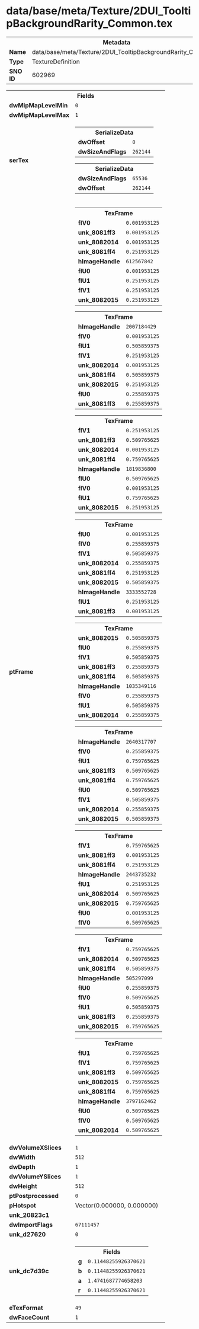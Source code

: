 <h1>data/base/meta/Texture/2DUI_TooltipBackgroundRarity_Common.tex</h1><table><tr><th colspan="100%">Metadata</th></tr><tr><td><b>Name</b></td><td>data/base/meta/Texture/2DUI_TooltipBackgroundRarity_Common.tex</td></tr><tr><td><b>Type</b></td><td>TextureDefinition</td></tr><tr><td><b>SNO ID</b></td><td>602969</td></tr></table>

<table><tr><th colspan="100%">Fields</th></tr><tr><td><b>dwMipMapLevelMin</b></td><td><code>0</code></td></tr><tr><td><b>dwMipMapLevelMax</b></td><td><code>1</code></td></tr><tr><td><b>serTex</b></td><td><table><tr><th colspan="100%">SerializeData</th></tr><tr><td><b>dwOffset</b></td><td><code>0</code></td></tr><tr><td><b>dwSizeAndFlags</b></td><td><code>262144</code></td></tr></table>


<table><tr><th colspan="100%">SerializeData</th></tr><tr><td><b>dwSizeAndFlags</b></td><td><code>65536</code></td></tr><tr><td><b>dwOffset</b></td><td><code>262144</code></td></tr></table>


</td></tr><tr><td><b>ptFrame</b></td><td><table><tr><th colspan="100%">TexFrame</th></tr><tr><td><b>flV0</b></td><td><code>0.001953125</code></td></tr><tr><td><b>unk_8081ff3</b></td><td><code>0.001953125</code></td></tr><tr><td><b>unk_8082014</b></td><td><code>0.001953125</code></td></tr><tr><td><b>unk_8081ff4</b></td><td><code>0.251953125</code></td></tr><tr><td><b>hImageHandle</b></td><td><code>612567842</code></td></tr><tr><td><b>flU0</b></td><td><code>0.001953125</code></td></tr><tr><td><b>flU1</b></td><td><code>0.251953125</code></td></tr><tr><td><b>flV1</b></td><td><code>0.251953125</code></td></tr><tr><td><b>unk_8082015</b></td><td><code>0.251953125</code></td></tr></table>


<table><tr><th colspan="100%">TexFrame</th></tr><tr><td><b>hImageHandle</b></td><td><code>2007184429</code></td></tr><tr><td><b>flV0</b></td><td><code>0.001953125</code></td></tr><tr><td><b>flU1</b></td><td><code>0.505859375</code></td></tr><tr><td><b>flV1</b></td><td><code>0.251953125</code></td></tr><tr><td><b>unk_8082014</b></td><td><code>0.001953125</code></td></tr><tr><td><b>unk_8081ff4</b></td><td><code>0.505859375</code></td></tr><tr><td><b>unk_8082015</b></td><td><code>0.251953125</code></td></tr><tr><td><b>flU0</b></td><td><code>0.255859375</code></td></tr><tr><td><b>unk_8081ff3</b></td><td><code>0.255859375</code></td></tr></table>


<table><tr><th colspan="100%">TexFrame</th></tr><tr><td><b>flV1</b></td><td><code>0.251953125</code></td></tr><tr><td><b>unk_8081ff3</b></td><td><code>0.509765625</code></td></tr><tr><td><b>unk_8082014</b></td><td><code>0.001953125</code></td></tr><tr><td><b>unk_8081ff4</b></td><td><code>0.759765625</code></td></tr><tr><td><b>hImageHandle</b></td><td><code>1819836800</code></td></tr><tr><td><b>flU0</b></td><td><code>0.509765625</code></td></tr><tr><td><b>flV0</b></td><td><code>0.001953125</code></td></tr><tr><td><b>flU1</b></td><td><code>0.759765625</code></td></tr><tr><td><b>unk_8082015</b></td><td><code>0.251953125</code></td></tr></table>


<table><tr><th colspan="100%">TexFrame</th></tr><tr><td><b>flU0</b></td><td><code>0.001953125</code></td></tr><tr><td><b>flV0</b></td><td><code>0.255859375</code></td></tr><tr><td><b>flV1</b></td><td><code>0.505859375</code></td></tr><tr><td><b>unk_8082014</b></td><td><code>0.255859375</code></td></tr><tr><td><b>unk_8081ff4</b></td><td><code>0.251953125</code></td></tr><tr><td><b>unk_8082015</b></td><td><code>0.505859375</code></td></tr><tr><td><b>hImageHandle</b></td><td><code>3333552728</code></td></tr><tr><td><b>flU1</b></td><td><code>0.251953125</code></td></tr><tr><td><b>unk_8081ff3</b></td><td><code>0.001953125</code></td></tr></table>


<table><tr><th colspan="100%">TexFrame</th></tr><tr><td><b>unk_8082015</b></td><td><code>0.505859375</code></td></tr><tr><td><b>flU0</b></td><td><code>0.255859375</code></td></tr><tr><td><b>flV1</b></td><td><code>0.505859375</code></td></tr><tr><td><b>unk_8081ff3</b></td><td><code>0.255859375</code></td></tr><tr><td><b>unk_8081ff4</b></td><td><code>0.505859375</code></td></tr><tr><td><b>hImageHandle</b></td><td><code>1035349116</code></td></tr><tr><td><b>flV0</b></td><td><code>0.255859375</code></td></tr><tr><td><b>flU1</b></td><td><code>0.505859375</code></td></tr><tr><td><b>unk_8082014</b></td><td><code>0.255859375</code></td></tr></table>


<table><tr><th colspan="100%">TexFrame</th></tr><tr><td><b>hImageHandle</b></td><td><code>2640317707</code></td></tr><tr><td><b>flV0</b></td><td><code>0.255859375</code></td></tr><tr><td><b>flU1</b></td><td><code>0.759765625</code></td></tr><tr><td><b>unk_8081ff3</b></td><td><code>0.509765625</code></td></tr><tr><td><b>unk_8081ff4</b></td><td><code>0.759765625</code></td></tr><tr><td><b>flU0</b></td><td><code>0.509765625</code></td></tr><tr><td><b>flV1</b></td><td><code>0.505859375</code></td></tr><tr><td><b>unk_8082014</b></td><td><code>0.255859375</code></td></tr><tr><td><b>unk_8082015</b></td><td><code>0.505859375</code></td></tr></table>


<table><tr><th colspan="100%">TexFrame</th></tr><tr><td><b>flV1</b></td><td><code>0.759765625</code></td></tr><tr><td><b>unk_8081ff3</b></td><td><code>0.001953125</code></td></tr><tr><td><b>unk_8081ff4</b></td><td><code>0.251953125</code></td></tr><tr><td><b>hImageHandle</b></td><td><code>2443735232</code></td></tr><tr><td><b>flU1</b></td><td><code>0.251953125</code></td></tr><tr><td><b>unk_8082014</b></td><td><code>0.509765625</code></td></tr><tr><td><b>unk_8082015</b></td><td><code>0.759765625</code></td></tr><tr><td><b>flU0</b></td><td><code>0.001953125</code></td></tr><tr><td><b>flV0</b></td><td><code>0.509765625</code></td></tr></table>


<table><tr><th colspan="100%">TexFrame</th></tr><tr><td><b>flV1</b></td><td><code>0.759765625</code></td></tr><tr><td><b>unk_8082014</b></td><td><code>0.509765625</code></td></tr><tr><td><b>unk_8081ff4</b></td><td><code>0.505859375</code></td></tr><tr><td><b>hImageHandle</b></td><td><code>505297099</code></td></tr><tr><td><b>flU0</b></td><td><code>0.255859375</code></td></tr><tr><td><b>flV0</b></td><td><code>0.509765625</code></td></tr><tr><td><b>flU1</b></td><td><code>0.505859375</code></td></tr><tr><td><b>unk_8081ff3</b></td><td><code>0.255859375</code></td></tr><tr><td><b>unk_8082015</b></td><td><code>0.759765625</code></td></tr></table>


<table><tr><th colspan="100%">TexFrame</th></tr><tr><td><b>flU1</b></td><td><code>0.759765625</code></td></tr><tr><td><b>flV1</b></td><td><code>0.759765625</code></td></tr><tr><td><b>unk_8081ff3</b></td><td><code>0.509765625</code></td></tr><tr><td><b>unk_8082015</b></td><td><code>0.759765625</code></td></tr><tr><td><b>unk_8081ff4</b></td><td><code>0.759765625</code></td></tr><tr><td><b>hImageHandle</b></td><td><code>3797162462</code></td></tr><tr><td><b>flU0</b></td><td><code>0.509765625</code></td></tr><tr><td><b>flV0</b></td><td><code>0.509765625</code></td></tr><tr><td><b>unk_8082014</b></td><td><code>0.509765625</code></td></tr></table>


</td></tr><tr><td><b>dwVolumeXSlices</b></td><td><code>1</code></td></tr><tr><td><b>dwWidth</b></td><td><code>512</code></td></tr><tr><td><b>dwDepth</b></td><td><code>1</code></td></tr><tr><td><b>dwVolumeYSlices</b></td><td><code>1</code></td></tr><tr><td><b>dwHeight</b></td><td><code>512</code></td></tr><tr><td><b>ptPostprocessed</b></td><td><code>0</code></td></tr><tr><td><b>pHotspot</b></td><td>Vector(0.000000, 0.000000)</td></tr><tr><td><b>unk_20823c1</b></td><td></td></tr><tr><td><b>dwImportFlags</b></td><td><code>67111457</code></td></tr><tr><td><b>unk_d27620</b></td><td><code>0</code></td></tr><tr><td><b>unk_dc7d39c</b></td><td><table><tr><th colspan="100%">Fields</th></tr><tr><td><b>g</b></td><td><code>0.11448255926370621</code></td></tr><tr><td><b>b</b></td><td><code>0.11448255926370621</code></td></tr><tr><td><b>a</b></td><td><code>1.4741687774658203</code></td></tr><tr><td><b>r</b></td><td><code>0.11448255926370621</code></td></tr></table>

</td></tr><tr><td><b>eTexFormat</b></td><td><code>49</code></td></tr><tr><td><b>dwFaceCount</b></td><td><code>1</code></td></tr></table>

